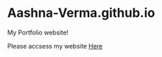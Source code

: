 # Aashna-Verma.github.io
My Portfolio website!

Please accsess my website [Here](https://aashna-verma.github.io/)
